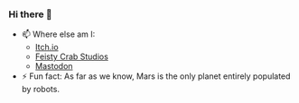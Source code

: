 ### Hi there 👋

<!--
**CorrieBarton/CorrieBarton** is a ✨ _special_ ✨ repository because its `README.md` (this file) appears on your GitHub profile.

Here are some ideas to get you started:

- 🔭 I’m currently working on ...
- 🌱 I’m currently learning ...
- 👯 I’m looking to collaborate on ...
- 🤔 I’m looking for help with ...
- 💬 Ask me about ...
- 📫 How to reach me: ...
- 😄 Pronouns: ...
- ⚡ Fun fact: ...
-->

- 📫 Where else am I: 
  - [Itch.io](https://corrie.itch.io/)
  - [Feisty Crab Studios](https://www.feistycrabstudios.com)
  - [Mastodon](https://mastodonapp.uk/@Corrie)
- ⚡ Fun fact: As far as we know, Mars is the only planet entirely populated by robots.
